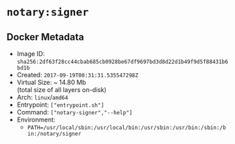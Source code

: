 # `notary:signer`

## Docker Metadata

- Image ID: `sha256:2df63f28cc44cbab685cb0928be67df9697bd3d8d22d1b49f9d5f88431b6bd1b`
- Created: `2017-09-19T00:31:31.535547298Z`
- Virtual Size: ~ 14.80 Mb  
  (total size of all layers on-disk)
- Arch: `linux`/`amd64`
- Entrypoint: `["entrypoint.sh"]`
- Command: `["notary-signer","--help"]`
- Environment:
  - `PATH=/usr/local/sbin:/usr/local/bin:/usr/sbin:/usr/bin:/sbin:/bin:/notary/signer`
